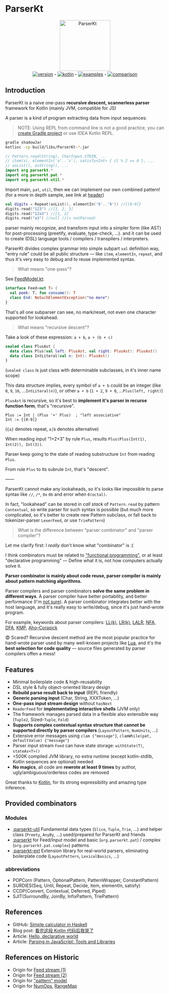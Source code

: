 # ParserKt

<div id="header" align="center">
  <img alt="ParserKt" src="https://parserkt.github.io/resources/ParserKt.svg" widht="160" height="160"></img><br>
  <a href="https://jitpack.io/#parserkt/parserkt"><img alt="version" src="https://jitpack.io/v/parserkt/parserkt.svg"></img></a>・<a href="build.gradle"><img alt="kotlin" src="https://img.shields.io/badge/Kotlin-jvm&js--1.3-orange?logo=kotlin"></img></a>・<a href="//github.com/ParserKt/examples"><img alt="examples" src="https://img.shields.io/badge/-examples-yellow"></img></a>・<a href="//github.com/ParserKt/ParserKt/wiki/Comparison"><img alt="comparison" src="https://img.shields.io/badge/-comparison-informational"></img></a>
</div>

## Introduction

ParserKt is a naive one-pass __recursive descent, scannerless parser__ framework for Kotlin (mainly JVM, compatible for JS)

A parser is a kind of program extracting data from input sequences:

> NOTE: Using REPL from command line is not a good practice, you can <a href="#header">create Gradle project</a> or use IDEA Kotlin REPL.

```bash
gradle shadowJar
kotlinc -cp build/libs/ParserKt-*.jar
```

```kotlin
// Pattern.read(String), CharInput.STDIN, ...
// item(x), elementIn('a'..'z'), satisfy<Int> { it % 2 == 0 }, ...
// asList(), asString(), ...
import org.parserkt.*
import org.parserkt.pat.*
import org.parserkt.util.*
```

Import main, `pat`, `util`, then we can implement our own combined pattern! (for a more in depth sample, see link at <a href="#header">header</a>)

```kotlin
val digits = Repeat(asList(), elementIn('0'..'9')) //{[0-9]}
digits.read("123") //[1, 2, 3]
digits.read("12a3") //[1, 2]
digits.read("a3") //null //(= notParsed)
```

parser mainly recognize, and transform input into a simpler form (like AST) for post-processing (preetify, evaluate, type-check, ...). and it can be used to create (DSL) language tools / compilers / transpilers / interpreters.

ParserKt divides complex grammar into simple subpart `val` definition way, "entry rule" could be all public structure — like `item`, `elementIn`, `repeat`, and thus it's very easy to debug and to reuse implemented syntax.

> What means "one-pass"?

See [FeedModel.kt](src/commonMain/kotlin/org/parserkt/FeedModel.kt):

```kotlin
interface Feed<out T> {
  val peek: T; fun consume(): T
  class End: NoSuchElementException("no more")
}
```

That's all one subparser can see, no mark/reset, not even one character supported for lookahead.

> What means "recursive descent"?

Take a look of these expression: `a + b`, `a + (b + c)`

```kotlin
sealed class PlusAst {
  data class Plus(val left: PlusAst, val right: PlusAst): PlusAst()
  data class IntLiteral(val n: Int): PlusAst()
}
```

(`sealed class` is just class with determinable subclasses, in it's inner name scope)

This data structure implies, every symbol of `a + b` could be an integer (like `0`, `9`, `16`, ...`IntLiteral(n)`), or other `a + b` (`1 + 2`, `9 + 0`, ...`Plus(left, right)`)

`PlusAst` is recursive, so it's best to __implement it's parser in recurse function form__, that's "recursive".

```bnf
Plus := Int | (Plus '+' Plus)  ; "left associative"
Int := {[0-9]}
```

(`{a}` denotes repeat, `a|b` denotes alternative)

When reading input "1+2+3" by rule `Plus`, results `Plus(Plus(Int(1), Int(2)), Int(3))`.

Parser keep going to the state of reading substructure `Int` from reading `Plus`.

From rule `Plus` to its subrule `Int`, that's "descent".

——

ParserKt cannot make any lookaheads, so it's looks like impossible to parse syntax like `//`, `/*`, `0x` `0b` and error when `0(octal)`.

In fact, "lookahead" can be stored in _call stack_ of `Pattern.read` by pattern `Contextual`, so write parser for such syntax is possible (but much more complicated, so it's better to create new Pattern subclass, or fall back to tokenizer-parser `LexerFeed`, or use `TriePattern`)

> What is the difference between "parser combinator" and "parser compiler"?

Let me clarify first: I _really_ don't know what "combinator" is :(

I think combinators must be related to ["functional programming"](https://en.wikipedia.org/wiki/Functional_programming), or at least "declarative programming" — Define what it is, not how computers actually solve it.

__Parser combinator is mainly about code reuse, parser compiler is mainly about pattern matching algorithms.__

Parser compilers and parser combinators __solve the same problem in different ways__.
A parser compiler have better portability, and better performance (I'm [not sure](https://sap.github.io/chevrotain/performance/)).
A parser combinator integrates better with the host language, and it's really easy to write/debug, since it's just hand-wrote program.

For example, keywords about parser compilers:
[LL(k)](https://en.wikipedia.org/wiki/LL_parser), [LR(k)](https://en.wikipedia.org/wiki/LR_parser), [LALR](https://en.wikipedia.org/wiki/LALR_parser), [NFA](https://en.wikipedia.org/wiki/Nondeterministic_finite_automaton), [DFA](https://en.wikipedia.org/wiki/Deterministic_finite_automaton), [KMP](https://en.wikipedia.org/wiki/Knuth%E2%80%93Morris%E2%80%93Pratt_algorithm), [Aho–Corasick](https://en.wikipedia.org/wiki/Aho%E2%80%93Corasick_algorithm)

😨 Scared? Recursive descent method are the most popular practice for hand-wrote parser used by many well-known projects like [Lua](https://lua.org), and it's the __best selection for code quality__ — source files generated by parser compilers offen a mess!

## Features

+ Minimal boilerplate code & high-reusability
+ DSL style & fully object-oriented library design
+ __Rebuild parse result back to input__ (REPL friendly)
+ __Generic parsing input__ (Char, String, XXXToken, ...)
+ __One-pass input stream design__ without `hasNext`
+ `ReaderFeed` for __implementating interactive shells__ (JVM only)
+ The framework manages parsed data in a flexible also extensible way (`Tuple2`, Sized-`Tuple`, `Fold`)
+ __Supports complex contextual syntax structure that cannot be supported directly by parser compilers__ (`LayoutPattern`, `NumUnits`, ...)
+ Extensive error messages using `clam {"message"}`, `clamWhile(pat, defaultValue) {"message"}`
+ Parser input stream `Feed` can have state storage: `withState(T)`, `stateAs<T>()`
+ <500K compiled JVM library, no extra runtime (except kotlin-stdlib, Kotlin sequences are optional) needed
+ __No magics__, all code are __rewrote at least 9 times__ by author, ugly/ambiguous/orderless codes are removed

Great thanks to [Kotlin](https://kotlinlang.org/), for its strong expressibility and amazing type inference.

## Provided combinators

### Modules

+ [:parserkt-util](parserkt-util) Fundamental data types (`Slice`, `Tuple`, `Trie`, ...) and helper class (`Preety`, `AnyBy`, ...) used/prepared for ParserKt and friends
+ [:parserkt](src) for Feed/Input model and basic (`org.parserkt.pat`) / complex (`org.parserkt.pat.complex`) patterns
+ [:parserkt-ext](parserkt-ext) Extension library for real-world parsers, eliminating boilerplate code (`LayoutPattern`, `LexicalBasics`, ...)

### abbreviations

+ POPCorn (Pattern, OptionalPattern, PatternWrapper, ConstantPattern)
+ SURDIES(Seq, Until, Repeat, Decide, item, elementIn, satisfy)
+ CCDP(Convert, Contextual, Deferred, Piped)
+ SJIT(SurroundBy, JoinBy, InfixPattern, TriePattern)

## References

+ GitHub: [Simple calculator in Haskell](https://github.com/duangsuse-valid-projects/BinOps)
+ Blog post: [看完这段 Kotlin 代码后我哭了](https://duangsuse-valid-projects.github.io/Share/Others/essay-kotlin-parser)
+ Article: [Hello, declarative world](https://codon.com/hello-declarative-world)
+ Article: [Parsing in JavaScript: Tools and Libraries](https://tomassetti.me/parsing-in-javascript/)

## References on Historic

+ Origin for [Feed stream (1)](https://github.com/duangsuse-valid-projects/jison/tree/master/src/commonMain/kotlin/org/parserkt)
+ Origin for [Feed stream (2)](https://github.com/duangsuse-valid-projects/Share/tree/master/Others/kt_misc/)
+ Origin for ["pattern" model](https://github.com/duangsuse-valid-projects/SomeAXML/tree/master/src/commonMain/kotlin/org/duangsuse/bin/pat)
+ Origin for [NumOps](https://github.com/duangsuse-valid-projects/three-kt-files/blob/master/src/commonMain/kotlin/NumEqualize.kt), [RangeMap](https://github.com/duangsuse-valid-projects/jison/blob/master/src/jvmMain/kotlin/org/parserkt/util/RangeMap.kt)
